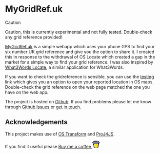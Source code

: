 # MyGridRef.uk

> [!CAUTION]
> Caution, this is currently experimental and not fully tested. Double-check any grid reference provided!

[MyGridRef.uk](https://mygridref.uk) is a simple webapp which uses your phone GPS to find your six number UK grid reference and give you the option to share it. I created this in response to the withdrawal of OS Locate which created a gap in the market for a simple way to find your grid reference. I was also inspired by [What3Words Locate](https://locate.what3words.com), a similar application for What3Words.

If you want to check the gridreference is sensible, you can use the [testing](https://mygridref.uk/?testing) link which gives you an option to open your reported location in OS maps. Double-check the grid reference on the web page matched the one you have on the web app.

The project is hosted on [Github](https://github.com/mrpsharp/mygridref.uk). If you find problems please let me know through [Github Issues](https://github.com/mrpsharp/mygridref.uk/issues) or [get in touch](https://petersharp.education/contact/).

## Acknowledgements 

This project makes use of [OS Transform](https://github.com/OrdnanceSurvey/os-transform) and [ProJ4JS](http://proj4js.org).

If you find it useful please <a href="https://buymeacoffee.com/petersharp" target="_blank">Buy me a coffee <img src="bmc-logo-no-background.png" alt="Icon" width="24" height="24"></a>
